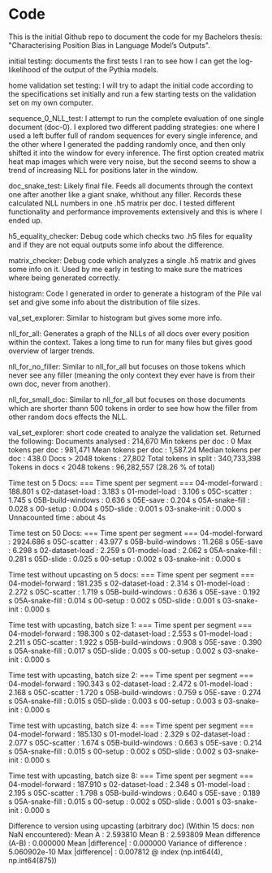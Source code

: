 # Code

This is the initial Github repo to document the code for my Bachelors thesis: "Characterising Position Bias in Language Model’s Outputs".

initial testing: documents the first tests I ran to see how I can get the log-likelihood of the output of the Pythia models.

home validation set testing: I will try to adapt the initial code according to the specifications set initially and run a few starting tests on the validation set on my own computer.

sequence_0_NLL_test: I attempt to run the complete evaluation of one single document (doc-0). I explored two different padding strategies: one where I used a left buffer full of random sequences for every single inference, and the other where I generated the padding randomly once, and then only shifted it into the window for every inference. The first option created matrix heat map images which were very noise, but the second seems to show a trend of increasing NLL for positions later in the window.

doc_snake_test: Likely final file. Feeds all documents through the context one after another like a giant snake, whithout any filler. Records these calculated NLL numbers in one .h5 matrix per doc. I tested different functionality and performance improvements extensively and this is where I ended up.

h5_equality_checker: Debug code which checks two .h5 files for equality and if they are not equal outputs some info about the difference.

matrix_checker: Debug code which analyzes a single .h5 matrix and gives some info on it. Used by me early in testing to make sure the matrices where being generated correctly.

histogram: Code I generated in order to generate a histogram of the Pile val set and give some info about the distribution of file sizes.

val_set_explorer: Similar to histogram but gives some more info.

nll_for_all: Generates a graph of the NLLs of all docs over every position within the context. Takes a long time to run for many files but gives good overview of larger trends.

nll_for_no_filler: Similar to nll_for_all but focuses on those tokens which never see any filler (meaning the only context they ever have is from their own doc, never from another).

nll_for_small_doc: Similar to nll_for_all but focuses on those documents which are shorter thann 500 tokens in order to see how how the filler from other random docs effects the NLL.



val_set_explorer: short code created to analyze the validation set. Returned the following:
Documents analysed           : 214,670
Min tokens per doc           : 0
Max tokens per doc           : 981,471
Mean tokens per doc          : 1,587.24
Median tokens per doc        : 438.0
Docs > 2048 tokens           : 27,802
Total tokens in split        : 340,733,398
Tokens in docs < 2048 tokens : 96,282,557 (28.26 % of total)

Time test on 5 Docs:
=== Time spent per segment ===
04-model-forward  :    188.801 s
02-dataset-load   :      3.183 s
01-model-load     :      3.106 s
05C-scatter       :      1.745 s
05B-build-windows :      0.636 s
05E-save          :      0.204 s
05A-snake-fill    :      0.028 s
00-setup          :      0.004 s
05D-slide         :      0.001 s
03-snake-init     :      0.000 s
Unnacounted time  :     about 4s


Time test on 50 Docs:
=== Time spent per segment ===
04-model-forward  :   2924.686 s
05C-scatter       :     43.977 s
05B-build-windows :     11.268 s
05E-save          :      6.298 s
02-dataset-load   :      2.259 s
01-model-load     :      2.062 s
05A-snake-fill    :      0.281 s
05D-slide         :      0.025 s
00-setup          :      0.002 s
03-snake-init     :      0.000 s


Time test without upcasting on 5 docs:
=== Time spent per segment ===
04-model-forward  :    181.235 s
02-dataset-load   :      2.314 s
01-model-load     :      2.272 s
05C-scatter       :      1.719 s
05B-build-windows :      0.636 s
05E-save          :      0.192 s
05A-snake-fill    :      0.014 s
00-setup          :      0.002 s
05D-slide         :      0.001 s
03-snake-init     :      0.000 s


Time test with upcasting, batch size 1:
=== Time spent per segment ===
04-model-forward  :    198.300 s
02-dataset-load   :      2.553 s
01-model-load     :      2.211 s
05C-scatter       :      1.922 s
05B-build-windows :      0.908 s
05E-save          :      0.390 s
05A-snake-fill    :      0.017 s
05D-slide         :      0.005 s
00-setup          :      0.002 s
03-snake-init     :      0.000 s


Time test with upcasting, batch size 2:
=== Time spent per segment ===
04-model-forward  :    190.343 s
02-dataset-load   :      2.472 s
01-model-load     :      2.168 s
05C-scatter       :      1.720 s
05B-build-windows :      0.759 s
05E-save          :      0.274 s
05A-snake-fill    :      0.015 s
05D-slide         :      0.003 s
00-setup          :      0.003 s
03-snake-init     :      0.000 s


Time test with upcasting, batch size 4:
=== Time spent per segment ===
04-model-forward  :    185.130 s
01-model-load     :      2.329 s
02-dataset-load   :      2.077 s
05C-scatter       :      1.674 s
05B-build-windows :      0.663 s
05E-save          :      0.214 s
05A-snake-fill    :      0.015 s
00-setup          :      0.002 s
05D-slide         :      0.002 s
03-snake-init     :      0.000 s


Time test with upcasting, batch size 8:
=== Time spent per segment ===
04-model-forward  :    187.910 s
02-dataset-load   :      2.348 s
01-model-load     :      2.195 s
05C-scatter       :      1.798 s
05B-build-windows :      0.640 s
05E-save          :      0.189 s
05A-snake-fill    :      0.015 s
00-setup          :      0.002 s
05D-slide         :      0.001 s
03-snake-init     :      0.000 s


Difference to version using upcasting (arbitrary doc) (Within 15 docs: non NaN encountered):
Mean   A : 2.593810
Mean   B : 2.593809
Mean   difference (A-B) : 0.000000
Mean |difference|       : 0.000000
Variance of difference  : 5.060902e-10
Max |difference|        : 0.007812  @ index (np.int64(4), np.int64(875))